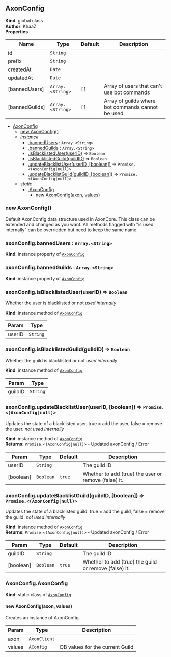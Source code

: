 <a name="AxonConfig"></a>

## AxonConfig
**Kind**: global class  
**Author**: KhaaZ  
**Properties**

| Name | Type | Default | Description |
| --- | --- | --- | --- |
| id | <code>String</code> |  |  |
| prefix | <code>String</code> |  |  |
| createdAt | <code>Date</code> |  |  |
| updatedAt | <code>Date</code> |  |  |
| [bannedUsers] | <code>Array.&lt;String&gt;</code> | <code>[]</code> | Array of users that can't use bot commands |
| [bannedGuilds] | <code>Array.&lt;String&gt;</code> | <code>[]</code> | Array of guilds where bot commands cannot be used |


* [AxonConfig](#AxonConfig)
    * [new AxonConfig()](#new_AxonConfig_new)
    * _instance_
        * [.bannedUsers](#AxonConfig+bannedUsers) : <code>Array.&lt;String&gt;</code>
        * [.bannedGuilds](#AxonConfig+bannedGuilds) : <code>Array.&lt;String&gt;</code>
        * [.isBlacklistedUser(userID)](#AxonConfig+isBlacklistedUser) ⇒ <code>Boolean</code>
        * [.isBlacklistedGuild(guildID)](#AxonConfig+isBlacklistedGuild) ⇒ <code>Boolean</code>
        * [.updateBlacklistUser(userID, [boolean])](#AxonConfig+updateBlacklistUser) ⇒ <code>Promise.&lt;(AxonConfig\|null)&gt;</code>
        * [.updateBlacklistGuild(guildID, [boolean])](#AxonConfig+updateBlacklistGuild) ⇒ <code>Promise.&lt;(AxonConfig\|null)&gt;</code>
    * _static_
        * [.AxonConfig](#AxonConfig.AxonConfig)
            * [new AxonConfig(axon, values)](#new_AxonConfig.AxonConfig_new)

<a name="new_AxonConfig_new"></a>

### new AxonConfig()
Default AxonConfig data structure used in AxonCore.
This class can be extended and changed as you want.
All methods flagged with "is used internally" can be overridden but need to keep the same name.

<a name="AxonConfig+bannedUsers"></a>

### axonConfig.bannedUsers : <code>Array.&lt;String&gt;</code>
**Kind**: instance property of [<code>AxonConfig</code>](#AxonConfig)  
<a name="AxonConfig+bannedGuilds"></a>

### axonConfig.bannedGuilds : <code>Array.&lt;String&gt;</code>
**Kind**: instance property of [<code>AxonConfig</code>](#AxonConfig)  
<a name="AxonConfig+isBlacklistedUser"></a>

### axonConfig.isBlacklistedUser(userID) ⇒ <code>Boolean</code>
Whether the user is blacklisted or not
*used internally*

**Kind**: instance method of [<code>AxonConfig</code>](#AxonConfig)  

| Param | Type |
| --- | --- |
| userID | <code>String</code> | 

<a name="AxonConfig+isBlacklistedGuild"></a>

### axonConfig.isBlacklistedGuild(guildID) ⇒ <code>Boolean</code>
Whether the guild is blacklisted or not
*used internally*

**Kind**: instance method of [<code>AxonConfig</code>](#AxonConfig)  

| Param | Type |
| --- | --- |
| guildID | <code>String</code> | 

<a name="AxonConfig+updateBlacklistUser"></a>

### axonConfig.updateBlacklistUser(userID, [boolean]) ⇒ <code>Promise.&lt;(AxonConfig\|null)&gt;</code>
Updates the state of a blacklisted user.
true = add the user, false = remove the user.
*not used internally*

**Kind**: instance method of [<code>AxonConfig</code>](#AxonConfig)  
**Returns**: <code>Promise.&lt;(AxonConfig\|null)&gt;</code> - Updated axonConfig / Error  

| Param | Type | Default | Description |
| --- | --- | --- | --- |
| userID | <code>String</code> |  | The guild ID |
| [boolean] | <code>Boolean</code> | <code>true</code> | Whether to add (true) the user or remove (false) it. |

<a name="AxonConfig+updateBlacklistGuild"></a>

### axonConfig.updateBlacklistGuild(guildID, [boolean]) ⇒ <code>Promise.&lt;(AxonConfig\|null)&gt;</code>
Updates the state of a blacklisted guild.
true = add the guild, false = remove the guild.
*not used internally*

**Kind**: instance method of [<code>AxonConfig</code>](#AxonConfig)  
**Returns**: <code>Promise.&lt;(AxonConfig\|null)&gt;</code> - Updated axonConfig / Error  

| Param | Type | Default | Description |
| --- | --- | --- | --- |
| guildID | <code>String</code> |  | The guild ID |
| [boolean] | <code>Boolean</code> | <code>true</code> | Whether to add (true) the guild or remove (false) it. |

<a name="AxonConfig.AxonConfig"></a>

### AxonConfig.AxonConfig
**Kind**: static class of [<code>AxonConfig</code>](#AxonConfig)  
<a name="new_AxonConfig.AxonConfig_new"></a>

#### new AxonConfig(axon, values)
Creates an instance of AxonConfig.


| Param | Type | Description |
| --- | --- | --- |
| axon | <code>AxonClient</code> |  |
| values | <code>AConfig</code> | DB values for the current Guild |

